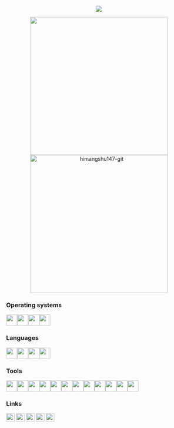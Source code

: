 <p align="center">
  <a href="https://github.com/DenverCoder1/readme-typing-svg"><img src="https://readme-typing-svg.herokuapp.com?font=Time+New+Roman&color=cyan&size=25&center=true&vCenter=true&width=600&height=100&lines=Hi+Im+himangshu147...;++;Self-taught+Front-End+backend+Developer,;Love+to+learn+new+stuffs..<3"></a>
</p>

<div align="center">

<a href="https://github.com/himangshu147-git/">
  <img src="https://github-readme-stats.vercel.app/api?username=himangshu147-git&include_all_commits=true&count_private=true&show_icons=true&line_height=20&title_color=7A7ADB&icon_color=2234AE&text_color=D3D3D3&bg_color=0,000000,130F40" width="375"/>
  <br>
  <img src="https://github-readme-stats.vercel.app/api/top-langs?username=himangshu147-git&show_icons=true&locale=en&layout=compact&line_height=20&title_color=7A7ADB&icon_color=2234AE&text_color=D3D3D3&bg_color=0,000000,130F40" width="375"  alt="himangshu147-git"/>

</a>
</div>
    <h3>Operating systems</h3>
    <p float="left">
    <img src="https://img.icons8.com/fluency/240/windows-11.png" height="30" width="30"><img src="https://cdn-icons-png.flaticon.com/512/174/174836.png" width="30" height="30"><img src="https://www.logo.wine/a/logo/Linux/Linux-Logo.wine.svg" width="30" height="30"><img src="https://camo.githubusercontent.com/8c73ac68e6db84a5c58eef328946ba571a92829b3baaa155b7ca5b3521388cc9/68747470733a2f2f692e696d6775722e636f6d2f367146436c41312e706e67" width="30" height="30"></p>
    <h3>Languages</h3>
    <p float="left">
    <img src="https://cdn-icons-png.flaticon.com/512/732/732212.png" width="30" height="30"><img src="https://cdn-icons-png.flaticon.com/512/732/732190.png" width="30" height="30"><img src="https://cdn-icons-png.flaticon.com/512/5968/5968350.png" width="30" height="30"><img src="https://cdn-icons-png.flaticon.com/512/5968/5968292.png" width="30" height="30"></p>
    <h3>Tools</h3>
    <p float="left">
    <img src="https://cdn.icon-icons.com/icons2/2107/PNG/512/file_type_vscode_icon_130084.png" width="30" height="30"><img src="https://upload.wikimedia.org/wikipedia/commons/thumb/e/ef/Stack_Overflow_icon.svg/768px-Stack_Overflow_icon.svg.png" width="30" height="30"><img src="https://git-scm.com/images/logos/downloads/Git-Icon-1788C.png" width="30" height="30"><img src="https://seeklogo.com/images/R/replit-icon-logo-A666709FE9-seeklogo.com.png" width="30" height="30"><img src="https://www.pngfind.com/pngs/m/104-1044449_python-logo-clipart-drawing-flask-python-hd-png.png" width="30" height="30"><img src="https://www.vectorlogo.zone/logos/google_cloud/google_cloud-icon.svg" width="30" height="30"><img src="https://cdn.worldvectorlogo.com/logos/arduino-1.svg" width="30" height="30"><img src="https://cdn-icons-png.flaticon.com/512/873/873120.png" width="30" height="30"><img src="https://cdn-icons-png.flaticon.com/512/5969/5969059.png" width="30" height="30"><img src="https://cdn-icons-png.flaticon.com/512/919/919856.png" width="30" height="30"><img src="https://www.vectorlogo.zone/logos/sqlite/sqlite-icon.svg" width="30" height="30"><img src="https://upload.wikimedia.org/wikipedia/commons/thumb/9/92/Bootstrap_Studio_Logo.png/480px-Bootstrap_Studio_Logo.png" width="30" height="30"></p>
    <h3>Links</h3>
    <a class="a" href="https://discord.gg/Cf2RrU489t"><img src="https://www.svgrepo.com/show/353655/discord-icon.svg" width="23" height="23"></a>
    <a class="a" href="https://instagram.com/himangshu_147"><img src="https://upload.wikimedia.org/wikipedia/commons/thumb/e/e7/Instagram_logo_2016.svg/768px-Instagram_logo_2016.svg.png" width="23" height="23"></a>
    <a class="a" href="https://twitter.com/HimangshuSaik15"><img src="https://upload.wikimedia.org/wikipedia/commons/thumb/4/4f/Twitter-logo.svg/2491px-Twitter-logo.svg.png" width="23" height="23"></a>
    <a class="a" href="https://www.facebook.com/himangshu147"><img src="https://upload.wikimedia.org/wikipedia/commons/thumb/b/b8/2021_Facebook_icon.svg/2048px-2021_Facebook_icon.svg.png" width="23" height="23"></a>
    <a class="a" href="https://github.com/himangshu147-git"><img src="https://upload.wikimedia.org/wikipedia/commons/thumb/9/91/Octicons-mark-github.svg/2048px-Octicons-mark-github.svg.png" width="23" height="23"></i></a>
